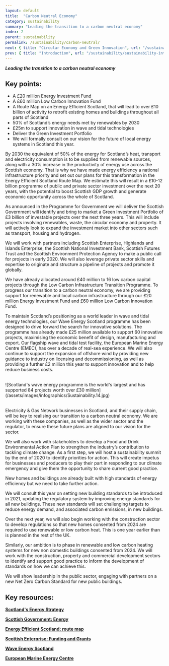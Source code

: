 ```yaml
---
layout: default
title:  "Carbon Neutral Economy"
category: sustainability
summary: "Leading the transition to a carbon neutral economy"
index: 2
parent: sustainability
permalink: /sustainability/carbon-neutral/
next: { title: "Circular Economy and Green Innovation", url: "/sustainability/circular-economy/" }
prev: { title: "Introduction", url: "/sustainability/sustainability-introduction" }
---
```

***Leading the transition to a carbon neutral economy***

## Key points:

* A £20 million Energy Investment Fund
* A £60 million Low Carbon Innovation Fund
* A Route Map on an Energy Efficient Scotland, that will lead to over £10 billion of activity to retrofit existing homes and buildings throughout all parts of Scotland
* 50% of Scotland’s energy needs met by renewables by 2030
* £25m to support innovation in wave and tidal technologies
* Deliver the Green Investment Portfolio
* We will formally consult on our vision for the future of local energy systems in Scotland this year.

By 2030 the equivalent of 50% of the energy for Scotland’s heat, transport and electricity consumption is to be supplied from renewable sources, along with a 30% increase in the productivity of energy use across the Scottish economy. That is why we have made energy efficiency a national infrastructure priority and set out our plans for this transformation in the Energy Efficient Scotland Route Map.  We estimate this will result in a £10-12 billion programme of public and private sector investment over the next 20 years, with the potential to boost Scottish GDP growth and generate economic opportunity across the whole of Scotland.  

As announced in the Programme for Government we will deliver the Scottish Government will identify and bring to market a Green Investment Portfolio of £3 billion of investable projects over the next three years. This will include projects involving renewables, waste, the circular economy and property. It will actively look to expand the investment market into other sectors such as transport, housing and hydrogen.  

We will work with partners including Scottish Enterprise, Highlands and Islands Enterprise, the Scottish National Investment Bank, Scottish Futures Trust and the Scottish Environment Protection Agency to make a public call for projects in early 2020. We will also leverage private sector skills and expertise to originate and structure a pipeline of projects and promote it globally.  

We have already allocated around £40 million to 16 low carbon capital projects through the Low Carbon Infrastructure Transition Programme. To progress our transition to a carbon neutral economy, we are providing support for renewable and local carbon infrastructure through our £20 million Energy Investment Fund and £60 million Low Carbon Innovation Fund.  

To maintain Scotland’s positioning as a world leader in wave and tidal energy technologies, our Wave Energy Scotland programme has been designed to drive forward the search for innovative solutions. The programme has already made £25 million available to support 60 innovative projects, maximising the economic benefit of design, manufacturing and export. Our flagship wave and tidal test facility, the European Marine Energy Centre (EMEC), has over a decade of real-sea experience. We will also continue to support the expansion of offshore wind by providing new guidance to industry on licensing and decommissioning, as well as providing a further £2 million this year to support innovation and to help reduce business costs.  

<br>
![Scotland's wave energy programme is the world's largest and has supported 84 projects worth over £30 million](/assets/images/infographics/Sustainability.14.jpg)
<br><br>

Electricity & Gas Network businesses in Scotland, and their supply chain, will be key to realising our transition to a carbon neutral economy. We are working with these companies, as well as the wider sector and the regulator, to ensure these future plans are aligned to our vision for the sector.  

We will also work with stakeholders to develop a Food and Drink Environmental Action Plan to strengthen the industry’s contribution to tackling climate change. As a first step, we will host a sustainability summit by the end of 2020 to identify priorities for action. This will create impetus for businesses and producers to play their part in responding to our climate emergency and give them the opportunity to share current good practice.  

New homes and buildings are already built with high standards of energy efficiency but we need to take further action.  

We will consult this year on setting new building standards to be introduced in 2021, updating the regulatory system by improving energy standards for all new buildings. These new standards will set challenging targets to reduce energy demand, and associated carbon emissions, in new buildings.  

Over the next year, we will also begin working with the construction sector to develop regulations so that new homes consented from 2024 are required to use renewable or low carbon heat. This is one year earlier than is planned in the rest of the UK.  

Similarly, our ambition is to phase in renewable and low carbon heating systems for new non domestic buildings consented from 2024. We will work with the construction, property and commercial development sectors to identify and support good practice to inform the development of standards on how we can achieve this.

We will show leadership in the public sector, engaging with partners on a new Net Zero Carbon Standard for new public buildings.  

## Key resources:

**[Scotland's Energy Strategy](https://www.gov.scot/energystrategy)**

**[Scottish Government: Energy](https://www.gov.scot/energy/)**

**[Energy Efficient Scotland: route map](https://www.gov.scot/publications/energy-efficient-scotland-route-map/)**

**[Scottish Enterprise: Funding and Grants](https://www.scottish-enterprise.com/support-for-businesses/funding-and-grants/accessing-finance-and-attracting-investment/energy-investment-fund)**

**[Wave Energy Scotland](http://www.waveenergyscotland.co.uk/)**

**[European Marine Energy Centre](http://www.emec.org.uk/)**
